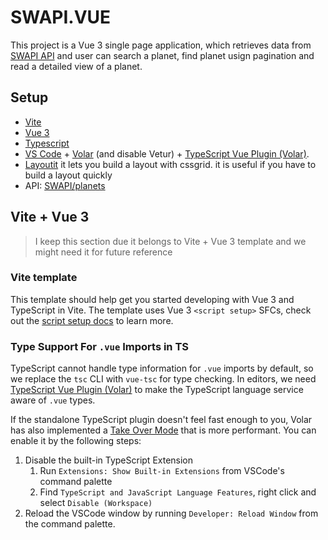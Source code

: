 # SWAPI.VUE

This project is a Vue 3 single page application, which retrieves data from [SWAPI API](https://swapi.dev/documentation) and user can search a planet, find planet usign pagination and read a detailed view of a planet.

## Setup

- [Vite](https://vitejs.dev/)
- [Vue 3](https://vuejs.org/)
- [Typescript](https://www.typescriptlang.org/)
- [VS Code](https://code.visualstudio.com/) + [Volar](https://marketplace.visualstudio.com/items?itemName=Vue.volar) (and disable Vetur) + [TypeScript Vue Plugin (Volar)](https://marketplace.visualstudio.com/items?itemName=Vue.vscode-typescript-vue-plugin).
- [Layoutit](https://grid.layoutit.com/) it lets you build a layout with cssgrid. it is useful if you have to build a layout quickly
- API: [SWAPI/planets](https://swapi.dev/api/planets)

## Vite + Vue 3
> I keep this section due it belongs to Vite + Vue 3 template and we might need it for future reference

### Vite template

This template should help get you started developing with Vue 3 and TypeScript in Vite. The template uses Vue 3 `<script setup>` SFCs, check out the [script setup docs](https://v3.vuejs.org/api/sfc-script-setup.html#sfc-script-setup) to learn more.

### Type Support For `.vue` Imports in TS

TypeScript cannot handle type information for `.vue` imports by default, so we replace the `tsc` CLI with `vue-tsc` for type checking. In editors, we need [TypeScript Vue Plugin (Volar)](https://marketplace.visualstudio.com/items?itemName=Vue.vscode-typescript-vue-plugin) to make the TypeScript language service aware of `.vue` types.

If the standalone TypeScript plugin doesn't feel fast enough to you, Volar has also implemented a [Take Over Mode](https://github.com/johnsoncodehk/volar/discussions/471#discussioncomment-1361669) that is more performant. You can enable it by the following steps:

1. Disable the built-in TypeScript Extension
   1. Run `Extensions: Show Built-in Extensions` from VSCode's command palette
   2. Find `TypeScript and JavaScript Language Features`, right click and select `Disable (Workspace)`
2. Reload the VSCode window by running `Developer: Reload Window` from the command palette.

